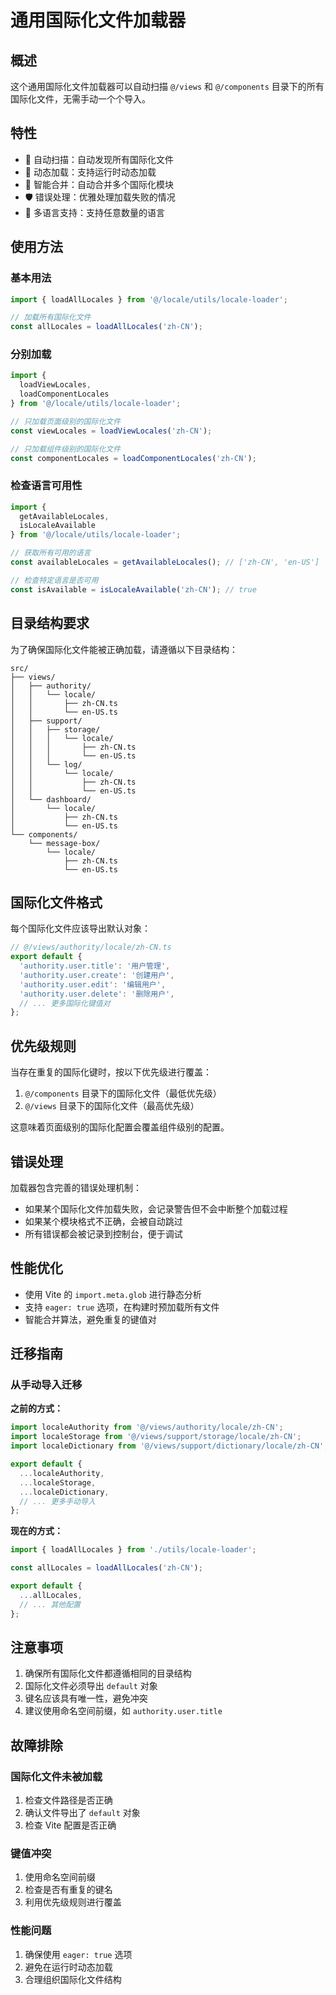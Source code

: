 # 通用国际化文件加载器

## 概述

这个通用国际化文件加载器可以自动扫描 `@/views` 和 `@/components` 目录下的所有国际化文件，无需手动一个个导入。

## 特性

- 🚀 自动扫描：自动发现所有国际化文件
- 🔄 动态加载：支持运行时动态加载
- 🎯 智能合并：自动合并多个国际化模块
- 🛡️ 错误处理：优雅处理加载失败的情况
- 📱 多语言支持：支持任意数量的语言

## 使用方法

### 基本用法

```typescript
import { loadAllLocales } from '@/locale/utils/locale-loader';

// 加载所有国际化文件
const allLocales = loadAllLocales('zh-CN');
```

### 分别加载

```typescript
import { 
  loadViewLocales, 
  loadComponentLocales 
} from '@/locale/utils/locale-loader';

// 只加载页面级别的国际化文件
const viewLocales = loadViewLocales('zh-CN');

// 只加载组件级别的国际化文件
const componentLocales = loadComponentLocales('zh-CN');
```

### 检查语言可用性

```typescript
import { 
  getAvailableLocales, 
  isLocaleAvailable 
} from '@/locale/utils/locale-loader';

// 获取所有可用的语言
const availableLocales = getAvailableLocales(); // ['zh-CN', 'en-US']

// 检查特定语言是否可用
const isAvailable = isLocaleAvailable('zh-CN'); // true
```

## 目录结构要求

为了确保国际化文件能被正确加载，请遵循以下目录结构：

```
src/
├── views/
│   ├── authority/
│   │   └── locale/
│   │       ├── zh-CN.ts
│   │       └── en-US.ts
│   ├── support/
│   │   ├── storage/
│   │   │   └── locale/
│   │   │       ├── zh-CN.ts
│   │   │       └── en-US.ts
│   │   └── log/
│   │       └── locale/
│   │           ├── zh-CN.ts
│   │           └── en-US.ts
│   └── dashboard/
│       └── locale/
│           ├── zh-CN.ts
│           └── en-US.ts
└── components/
    └── message-box/
        └── locale/
            ├── zh-CN.ts
            └── en-US.ts
```

## 国际化文件格式

每个国际化文件应该导出默认对象：

```typescript
// @/views/authority/locale/zh-CN.ts
export default {
  'authority.user.title': '用户管理',
  'authority.user.create': '创建用户',
  'authority.user.edit': '编辑用户',
  'authority.user.delete': '删除用户',
  // ... 更多国际化键值对
};
```

## 优先级规则

当存在重复的国际化键时，按以下优先级进行覆盖：

1. `@/components` 目录下的国际化文件（最低优先级）
2. `@/views` 目录下的国际化文件（最高优先级）

这意味着页面级别的国际化配置会覆盖组件级别的配置。

## 错误处理

加载器包含完善的错误处理机制：

- 如果某个国际化文件加载失败，会记录警告但不会中断整个加载过程
- 如果某个模块格式不正确，会被自动跳过
- 所有错误都会被记录到控制台，便于调试

## 性能优化

- 使用 Vite 的 `import.meta.glob` 进行静态分析
- 支持 `eager: true` 选项，在构建时预加载所有文件
- 智能合并算法，避免重复的键值对

## 迁移指南

### 从手动导入迁移

**之前的方式：**
```typescript
import localeAuthority from '@/views/authority/locale/zh-CN';
import localeStorage from '@/views/support/storage/locale/zh-CN';
import localeDictionary from '@/views/support/dictionary/locale/zh-CN';

export default {
  ...localeAuthority,
  ...localeStorage,
  ...localeDictionary,
  // ... 更多手动导入
};
```

**现在的方式：**
```typescript
import { loadAllLocales } from './utils/locale-loader';

const allLocales = loadAllLocales('zh-CN');

export default {
  ...allLocales,
  // ... 其他配置
};
```

## 注意事项

1. 确保所有国际化文件都遵循相同的目录结构
2. 国际化文件必须导出 `default` 对象
3. 键名应该具有唯一性，避免冲突
4. 建议使用命名空间前缀，如 `authority.user.title`

## 故障排除

### 国际化文件未被加载

1. 检查文件路径是否正确
2. 确认文件导出了 `default` 对象
3. 检查 Vite 配置是否正确

### 键值冲突

1. 使用命名空间前缀
2. 检查是否有重复的键名
3. 利用优先级规则进行覆盖

### 性能问题

1. 确保使用 `eager: true` 选项
2. 避免在运行时动态加载
3. 合理组织国际化文件结构

